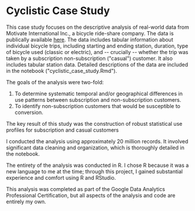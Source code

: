 # Cyclistic Case Study

This case study focuses on the descriptive analysis of real-world data from Motivate International Inc., a bicycle ride-share company. The data is publically available [here](https://divvy-tripdata.s3.amazonaws.com/index.html). The data includes tabular information about individual bicycle trips, including starting and ending station, duration, type of bicycle used (classic or electric), and -- crucially -- whether the trip was taken by a subscription non-subscription ("casual") customer. It also includes tabular station data. Detailed descriptions of the data are included in the notebook ("cyclistic_case_study.Rmd").

The goals of the analysis were two-fold:
1. To determine systematic temporal and/or geographical differences in use patterns between subscription and non-subscription customers.
2. To identify non-subscription customers that would be susceptible to conversion.

The key result of this study was the construction of robust statistical use profiles for subscription and casual customers

I conducted the analysis using approximately 20 million records. It involved significant data cleaning and organization, which is thoroughly detailed in the notebook.

The entirety of the analysis was conducted in R. I chose R because it was a new language to me at the time; through this project, I gained substantial experience and comfort using R and RStudio.

This analysis was completed as part of the Google Data Analytics Professional Certification, but all aspects of the analysis and code are entirely my own.